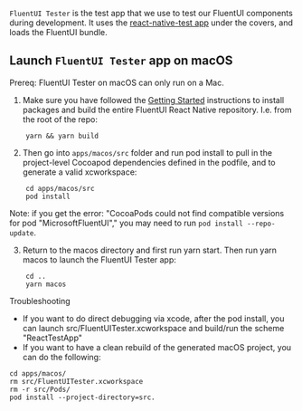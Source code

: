 `FluentUI Tester` is the test app that we use to test our FluentUI components during development. It uses the [react-native-test app](https://github.com/microsoft/react-native-test-app) under the covers, and loads the FluentUI bundle.

## Launch `FluentUI Tester` app on macOS

Prereq: FluentUI Tester on macOS can only run on a Mac.

1. Make sure you have followed the [Getting Started](../../README.md) instructions to install packages and build the entire FluentUI React Native repository. I.e. from the root of the repo:
```
    yarn && yarn build
```

2. Then go into `apps/macos/src` folder and run pod install to pull in the project-level Cocoapod dependencies defined in the podfile, and to generate a valid xcworkspace:

```
    cd apps/macos/src
    pod install
```
Note: if you get the error: "CocoaPods could not find compatible versions for pod "MicrosoftFluentUI"," you may need to run `pod install --repo-update`.

3. Return to the macos directory and first run yarn start. Then run yarn macos to launch the FluentUI Tester app:

```
    cd ..
    yarn macos
```

Troubleshooting
- If you want to do direct debugging via xcode, after the pod install, you can launch src/FluentUITester.xcworkspace and build/run the scheme "ReactTestApp"
- If you want to have a clean rebuild of the generated macOS project, you can do the following:
```
cd apps/macos/
rm src/FluentUITester.xcworkspace
rm -r src/Pods/
pod install --project-directory=src.
```
